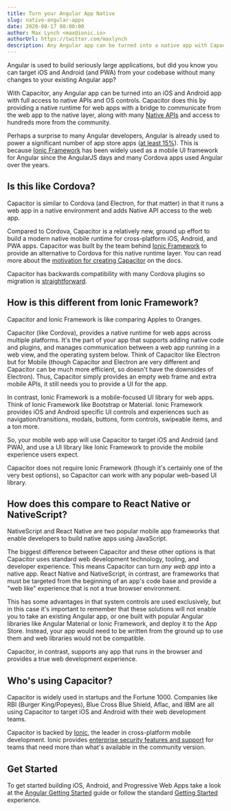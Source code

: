 ```yaml
---
title: Turn your Angular App Native
slug: native-angular-apps
date: 2020-08-17 08:00:00
author: Max Lynch <max@ionic.io>
authorUrl: https://twitter.com/maxlynch
description: Any Angular app can be turned into a native app with Capacitor
---
```


Angular is used to build seriously large applications, but did you know you can target iOS and Android (and PWA) from your codebase without many changes to your existing Angular app?

With Capacitor, any Angular app can be turned into an iOS and Android app with full access to native APIs and OS controls. Capacitor does this by providing a native runtime for web apps with a bridge to communicate from the web app to the native layer, along with many [Native APIs](https://capacitorjs.com/docs/apis) and access to hundreds more from the community.

Perhaps a surprise to many Angular developers, Angular is already used to power a significant number of app store apps ([at least 15%](https://appfigures.com/top-sdks/development/apps)). This is because [Ionic Framework](https://ionicframework.com/) has been widely used as a mobile UI framework for Angular since the AngularJS days and many Cordova apps used Angular over the years.

## Is this like Cordova?

Capacitor is similar to Cordova (and Electron, for that matter) in that it runs a web app in a native environment and adds Native API access to the web app. 

Compared to Cordova, Capacitor is a relatively new, ground up effort to build a modern native mobile runtime for cross-platform iOS, Android, and PWA apps. Capacitor was built by the team behind [Ionic Framework](https://ionicframework.com/) to provide an alternative to Cordova for this native runtime layer. You can read more about the [motivation for creating Capacitor](https://capacitorjs.com/docs/cordova) on the docs.

Capacitor has backwards compatibility with many Cordova plugins so migration is [straightforward](https://capacitorjs.com/cordova).

## How is this different from Ionic Framework?

Capacitor and Ionic Framework is like comparing Apples to Oranges.

Capacitor (like Cordova), provides a native runtime for web apps across multiple platforms. It's the part of your app that supports adding native code and plugins, and manages communication between a web app running in a web view, and the operating system below. Think of Capacitor like Electron but for Mobile (though Capacitor and Electron are very different and Capacitor can be much more efficient, so doesn't have the downsides of Electron). Thus, Capacitor simply provides an empty web frame and extra mobile APIs, it still needs you to provide a UI for the app.

In contrast, Ionic Framework is a mobile-focused UI library for web apps. Think of Ionic Framework like Bootstrap or Material. Ionic Framework provides iOS and Android specific UI controls and experiences such as navigation/transitions, modals, buttons, form controls, swipeable items, and a ton more.

So, your mobile web app will use Capacitor to target iOS and Android (and PWA), and use a UI library like Ionic Framework to provide the mobile experience users expect.

Capacitor does not require Ionic Framework (though it's certainly one of the very best options), so Capacitor can work with any popular web-based UI library.

## How does this compare to React Native or NativeScript?

NativeScript and React Native are two popular mobile app frameworks that enable developers to build native apps using JavaScript.

The biggest difference between Capacitor and these other options is that Capacitor uses standard web development technology, tooling, and developer experience.  This means Capacitor can turn *any web app* into a native app. React Native and NativeScript, in contrast, are frameworks that must be targeted from the beginning of an app's code base and provide a "web like" experience that is not a true browser environment.

This has some advantages in that system controls are used exclusively, but in this case it's important to remember that these solutions will not enable you to take an existing Angular app, or one built with popular Angular libraries like Angular Material or Ionic Framework, and deploy it to the App Store. Instead, your app would need to be written from the ground up to use them and web libraries would not be compatible.

Capacitor, in contrast, supports any app that runs in the browser and provides a true web development experience.

## Who's using Capacitor?

Capacitor is widely used in startups and the Fortune 1000. Companies like RBI (Burger King/Popeyes), Blue Cross Blue Shield, Aflac, and IBM are all using Capacitor to target iOS and Android with their web development teams.

Capacitor is backed by [Ionic](https://ionic.io/), the leader in cross-platform mobile development. Ionic provides [enterprise security features and support](https://ionicframework.com/native) for teams that need more than what's available in the community version.

## Get Started

To get started building iOS, Android, and Progressive Web Apps take a look at the [Angular Getting Started](https://capacitorjs.com/solution/angular) guide or follow the standard [Getting Started](https://capacitorjs.com/docs/getting-started) experience.